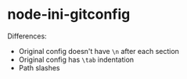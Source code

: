 # node-ini-gitconfig

Differences:
- Original config doesn't have `\n` after each section
- Original config has `\tab` indentation
- Path slashes
